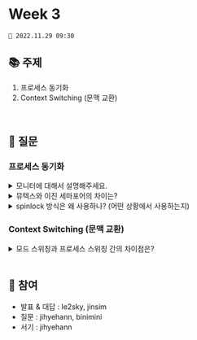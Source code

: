 # Week 3

```
📅 2022.11.29 09:30
```

## 📚 주제 
1. 프로세스 동기화
2. Context Switching (문맥 교환)

<br/>

## 📝 질문

### 프로세스 동기화

<details>
<summary>모니터에 대해서 설명해주세요.</summary>
<div markdown="1">       
<br/>
  
- 공유자원과 큐를 인터페이스로 제공하여 상호배제를 한다.
- Java에서의 `synchronized` , `wait` , `notify` 는 모니터를 사용한다.
  
</div>
</details>
    
<details>
<summary>뮤텍스와 이진 세마포어의 차이는?</summary>
<div markdown="1">       
<br/>
  
- 뮤텍스는 lock을 건 프로세스만이 lock을 해제할 수 있다.
- 세마포어는 lock을 걸지 않은 프로세스도 Signal을 보내 lock을 해제할 수 있다.

</div>
</details>

<details>
<summary>spinlock 방식은 왜 사용하나? (어떤 상황에서 사용하는지)</summary>
<div markdown="1">       
<br/>
  
- busy wait를 사용하면 컨텍스트 스위칭이 발생하지 않기 때문에 점유 시간이 길지 않은 경우 오버헤드가 줄어들 수 있다. 
  
</div>
</details>

### Context Switching (문맥 교환)

<details>
<summary>모드 스위칭과 프로세스 스위칭 간의 차이점은?</summary>
<div markdown="1">       
<br/>
  
- 모드 스위칭이란 사용자 모드와 커널 모드 간의 전환을 말하며, 외부 인터럽트, 내부 트랩, 시스템콜의 경우 발생한다. 이때 현재 프로세스 상태를 저장한다. 
- 프로세스 스위칭은 모드 스위칭이 일어난 후에 경우에 따라 발생할 수도 있고 발생하지 않을 수도 있다. 모드 스위칭만 하고 프로세스 스위칭을 하지 않는 경우 process context의 저장과 간단한 복원만 일어나기 때문에 overhead가 적다.
  
</div>
</details>

<br/>

## 👥 참여

- 발표 & 대답 : le2sky, jinsim
- 질문 : jihyehann, binimini
- 서기 : jihyehann
